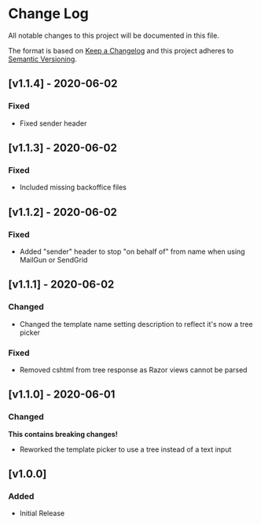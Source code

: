 # Change Log
All notable changes to this project will be documented in this file.

The format is based on [Keep a Changelog](http://keepachangelog.com/) and this project adheres to [Semantic Versioning](http://semver.org/).

## [v1.1.4] - 2020-06-02
### Fixed
* Fixed sender header
  
## [v1.1.3] - 2020-06-02
### Fixed
* Included missing backoffice files

## [v1.1.2] - 2020-06-02
### Fixed
* Added "sender" header to stop "on behalf of" from name when using MailGun or SendGrid

## [v1.1.1] - 2020-06-02
### Changed
* Changed the template name setting description to reflect it's now a tree picker

### Fixed
* Removed cshtml from tree response as Razor views cannot be parsed

## [v1.1.0] - 2020-06-01
### Changed
**This contains breaking changes!**
* Reworked the template picker to use a tree instead of a text input

## [v1.0.0]
### Added
* Initial Release